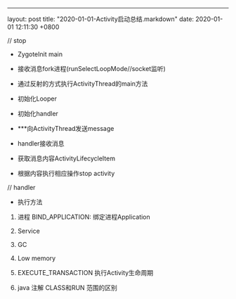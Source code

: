 ---
layout: post
title:  "2020-01-01-Activity启动总结.markdown"
date:   2020-01-01 12:11:30 +0800


// stop
* ZygoteInit main

* 接收消息fork进程(runSelectLoopMode//socket监听)

* 通过反射的方式执行ActivityThread的main方法

* 初始化Looper

* 初始化handler

* ***向ActivityThread发送message

* handler接收消息

* 获取消息内容ActivityLifecycleItem

* 根据内容执行相应操作stop activity


// handler

* 执行方法

1) 进程
BIND_APPLICATION: 绑定进程Application

2) Service
 
3) GC

4) Low memory

5) EXECUTE_TRANSACTION 执行Activity生命周期

6) java 注解
CLASS和RUN 范围的区别


    
    

